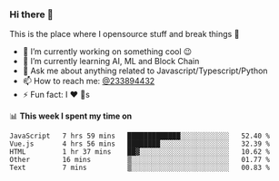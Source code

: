 ### Hi there 👋

<!--
**a233894432/a233894432** is a ✨ _special_ ✨ repository because its `README.md` (this file) appears on your GitHub profile.

Here are some ideas to get you started:

- 🔭 I’m currently working on ...
- 🌱 I’m currently learning ...
- 👯 I’m looking to collaborate on ...
- 🤔 I’m looking for help with ...
- 💬 Ask me about ...
- 📫 How to reach me: ...
- 😄 Pronouns: ...
- ⚡ Fun fact: ...
-->
 
 
This is the place where I opensource stuff and break things :rofl:

- 🔭 I’m currently working on something cool :wink:
- 🌱 I’m currently learning AI, ML and Block Chain
- 💬 Ask me about anything related to Javascript/Typescript/Python
- 📫 How to reach me: [@233894432](https://twitter.com/233894432)
- ⚡ Fun fact: I :heart: :dog:s

📊 **This week I spent my time on**
<!--START_SECTION:waka-->
```text
JavaScript   7 hrs 59 mins   █████████████░░░░░░░░░░░░   52.40 % 
Vue.js       4 hrs 56 mins   ████████░░░░░░░░░░░░░░░░░   32.39 % 
HTML         1 hr 37 mins    ██▓░░░░░░░░░░░░░░░░░░░░░░   10.62 % 
Other        16 mins         ▒░░░░░░░░░░░░░░░░░░░░░░░░   01.77 % 
Text         7 mins          ▒░░░░░░░░░░░░░░░░░░░░░░░░   00.83 % 
```
<!--END_SECTION:waka-->
